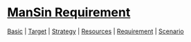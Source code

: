 <style>
.md0{margin-top: 150px;}
.md1{margin-top: 75px;}
.md2{margin-top: 50px;}
.md3{margin-top: 25px;}
.md4{margin-top: 5px;}
.tbl1 td#header{background-color: D1ECCF}
.tbl1 tr#header{background-color: D1ECCF}
</style>


# [<span style="color:black;">ManSin Requirement</span>](ManSin.md)


[Basic](ManSin-Basic.md) |
[Target](ManSin-Target.md) |
[Strategy](ManSin-Strategy.md) |
[Resources](ManSin-Resources.md) | 
[Requirement](ManSin-Requirement.md) |
[Scenario](ManSin-Scenario.md)

